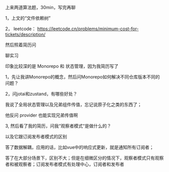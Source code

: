 
上来两道算法题，30min，写完再聊

1，上文的“文件依赖树”

2， leetcode：
https://leetcode.cn/problems/minimum-cost-for-tickets/description/

然后照着简历问

聊实习

印象比较深的是 Monorepo 和 状态管理，因为我简历写了

1，先让我讲Monorepo的概念，然后问Monorepo如何解决不同仓库版本不同的问题？

2，问jotai和zustand，有哪些好处？

我说了全局状态管理以及兄弟组件传值，忘记说原子化之类的东西了；

他反问 provider 也能实现兄弟传值啊

3, 然后看了我的简历，问我“观察者模式“是做什么的？

以及它跟订阅发布者模式的区别

答了数据解耦，应用的话，比如vue中的响应式更新，就是通知所有订阅者；

答了在大部分场景下，区别不大；但是在细微区分的情况下，观察者模式只有观察者和被观察者；订阅发布者模式有处理中心，订阅者和发布者

